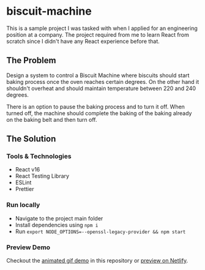 # biscuit-machine

This is a sample project I was tasked with when I applied for an engineering position at a company. The project required from me to learn React from scratch since I didn't have any React experience before that.

## The Problem

Design a system to control a Biscuit Machine where biscuits should start baking process once the oven reaches certain degrees. On the other hand it shouldn't overheat and should maintain temperature between 220 and 240 degrees.

There is an option to pause the baking process and to turn it off. When turned off, the machine should complete the baking of the baking already on the baking belt and then turn off.

## The Solution

### Tools & Technologies

- React v16
- React Testing Library
- ESLint
- Prettier

### Run locally

- Navigate to the project main folder
- Install dependencies using `npm i`
- Run `export NODE_OPTIONS=--openssl-legacy-provider && npm start`

### Preview Demo

Checkout the [animated gif demo](biscuit-machine.gif) in this repository or [preview on Netlify](https://quirky-chandrasekhar-35a011.netlify.app/).
